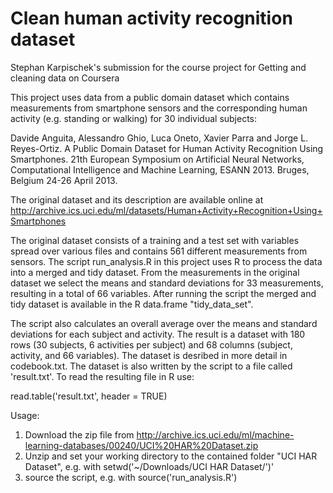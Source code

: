 # Clean human activity recognition dataset

Stephan Karpischek's submission for the course project for Getting and cleaning data on Coursera

This project uses data from a public domain dataset which contains measurements from smartphone sensors and the corresponding human activity (e.g. standing or walking) for 30 individual subjects:

Davide Anguita, Alessandro Ghio, Luca Oneto, Xavier Parra and Jorge L. Reyes-Ortiz. A Public Domain Dataset for Human Activity Recognition Using Smartphones. 21th European Symposium on Artificial Neural Networks, Computational Intelligence and Machine Learning, ESANN 2013. Bruges, Belgium 24-26 April 2013.

The original dataset and its description are available online at  http://archive.ics.uci.edu/ml/datasets/Human+Activity+Recognition+Using+Smartphones 

The original dataset consists of a training and a test set with variables spread over various files and contains 561 different measurements from sensors. The script run_analysis.R in this project uses R to process the data into a merged and tidy dataset. From the measurements in the original dataset we select the means and standard deviations for 33 measurements, resulting in a total of 66 variables. After running the script the merged and tidy dataset is available in the R data.frame "tidy_data_set".

The script also calculates an overall average over the means and standard deviations for each subject and activity. The result is a dataset with 180 rows (30 subjects, 6 activities per subject) and 68 columns (subject, activity, and 66 variables). The dataset is desribed in more detail in codebook.txt. The dataset is also written by the script to a file called 'result.txt'. To read the resulting file in R use:

  read.table('result.txt', header = TRUE)

Usage: 

1. Download the zip file from http://archive.ics.uci.edu/ml/machine-learning-databases/00240/UCI%20HAR%20Dataset.zip
2. Unzip and set your working directory to the contained folder "UCI HAR Dataset", e.g. with
  setwd('~/Downloads/UCI HAR Dataset/')'
3. source the script, e.g. with
  source('run_analysis.R')
